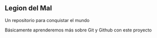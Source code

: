 ## Legion del Mal

Un repositorio para conquistar el mundo

Básicamente aprenderemos más sobre Git y Github con este proyecto